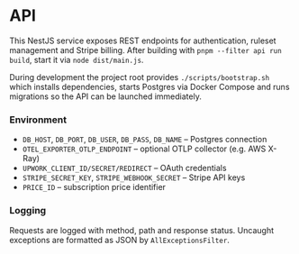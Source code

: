 # API

This NestJS service exposes REST endpoints for authentication, ruleset management and Stripe billing. After building with `pnpm --filter api run build`, start it via `node dist/main.js`.

During development the project root provides `./scripts/bootstrap.sh` which installs dependencies, starts Postgres via Docker Compose and runs migrations so the API can be launched immediately.

### Environment

- `DB_HOST`, `DB_PORT`, `DB_USER`, `DB_PASS`, `DB_NAME` – Postgres connection
- `OTEL_EXPORTER_OTLP_ENDPOINT` – optional OTLP collector (e.g. AWS X-Ray)
- `UPWORK_CLIENT_ID/SECRET/REDIRECT` – OAuth credentials
- `STRIPE_SECRET_KEY`, `STRIPE_WEBHOOK_SECRET` – Stripe API keys
- `PRICE_ID` – subscription price identifier

### Logging

Requests are logged with method, path and response status. Uncaught exceptions are formatted as JSON by `AllExceptionsFilter`.

